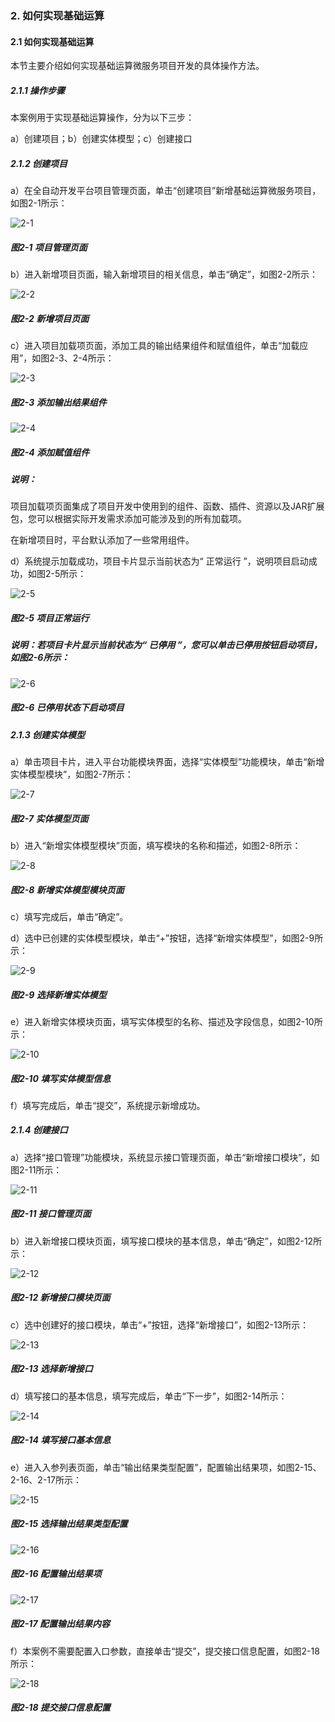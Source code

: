 ### 2. 如何实现基础运算

#### 2.1 如何实现基础运算

本节主要介绍如何实现基础运算微服务项目开发的具体操作方法。

##### 2.1.1 操作步骤

本案例用于实现基础运算操作，分为以下三步：

a）创建项目；b）创建实体模型；c）创建接口

##### 2.1.2 创建项目

a）在全自动开发平台项目管理页面，单击“创建项目”新增基础运算微服务项目，如图2-1所示：

![2-1](https://www.feisuanyz.com/fsimage/alcj-image/alsx_2_1.png)

##### 图2-1 项目管理页面

b）进入新增项目页面，输入新增项目的相关信息，单击“确定”，如图2-2所示：

![2-2](https://www.feisuanyz.com/fsimage/alcj-image/alsx_2_2.png)

##### 图2-2 新增项目页面

c）进入项目加载项页面，添加工具的输出结果组件和赋值组件，单击“加载应用”，如图2-3、2-4所示：

![2-3](https://www.feisuanyz.com/fsimage/alcj-image/alsx_2_3.png)

##### 图2-3 添加输出结果组件

![2-4](https://www.feisuanyz.com/fsimage/alcj-image/alsx_2_4.png)

##### 图2-4 添加赋值组件

##### 说明：

项目加载项页面集成了项目开发中使用到的组件、函数、插件、资源以及JAR扩展包，您可以根据实际开发需求添加可能涉及到的所有加载项。

在新增项目时，平台默认添加了一些常用组件。

d）系统提示加载成功，项目卡片显示当前状态为“ 正常运行 ”，说明项目启动成功，如图2-5所示：

![2-5](https://www.feisuanyz.com/fsimage/alcj-image/alsx_2_5_img.png)

##### 图2-5 项目正常运行

##### 说明：若项目卡片显示当前状态为“ 已停用 ”，您可以单击已停用按钮启动项目，如图2-6所示：

![2-6](https://www.feisuanyz.com/fsimage/alcj-image/alsx_2_6_img.png)

##### 图2-6 已停用状态下启动项目

##### 2.1.3 创建实体模型

a）单击项目卡片，进入平台功能模块界面，选择“实体模型”功能模块，单击“新增实体模型模块”，如图2-7所示：

![2-7](https://www.feisuanyz.com/fsimage/alcj-image/st_2_7.png)

##### 图2-7 实体模型页面

b）进入“新增实体模型模块”页面，填写模块的名称和描述，如图2-8所示：

![2-8](https://www.feisuanyz.com/fsimage/alcj-image/st_2_8.png)

##### 图2-8 新增实体模型模块页面

c）填写完成后，单击“确定”。

d）选中已创建的实体模型模块，单击“+”按钮，选择“新增实体模型”，如图2-9所示：

![2-9](https://www.feisuanyz.com/fsimage/alcj-image/st_2_9.png)

##### 图2-9 选择新增实体模型

e）进入新增实体模块页面，填写实体模型的名称、描述及字段信息，如图2-10所示：

![2-10](https://www.feisuanyz.com/fsimage/alcj-image/st_2_10.png)

##### 图2-10 填写实体模型信息

f）填写完成后，单击“提交”，系统提示新增成功。

##### 2.1.4 创建接口

a）选择“接口管理”功能模块，系统显示接口管理页面，单击“新增接口模块”，如图2-11所示：

![2-11](https://www.feisuanyz.com/fsimage/alcj-image/alsx_2_7.png)

##### 图2-11 接口管理页面

b）进入新增接口模块页面，填写接口模块的基本信息，单击“确定”，如图2-12所示：

![2-12](https://www.feisuanyz.com/fsimage/alcj-image/alsx_2_8.png)

##### 图2-12 新增接口模块页面

c）选中创建好的接口模块，单击“+”按钮，选择“新增接口”，如图2-13所示：

![2-13](https://www.feisuanyz.com/fsimage/alcj-image/alsx_2_9.png)

##### 图2-13 选择新增接口

d）填写接口的基本信息，填写完成后，单击“下一步”，如图2-14所示：

![2-14](https://www.feisuanyz.com/fsimage/alcj-image/alsx_2_10.png)

##### 图2-14 填写接口基本信息

e）进入入参列表页面，单击“输出结果类型配置”，配置输出结果项，如图2-15、2-16、2-17所示：

![2-15](https://www.feisuanyz.com/fsimage/alcj-image/alsx_2_11.png)

##### 图2-15 选择输出结果类型配置

![2-16](https://www.feisuanyz.com/fsimage/alcj-image/alsx_2_12.png)

##### 图2-16 配置输出结果项

![2-17](https://www.feisuanyz.com/fsimage/alcj-image/alsx_2_13.png)

##### 图2-17 配置输出结果内容

f）本案例不需要配置入口参数，直接单击“提交”，提交接口信息配置，如图2-18所示：

![2-18](https://www.feisuanyz.com/fsimage/alcj-image/alsx_2_14.png)

##### 图2-18 提交接口信息配置
